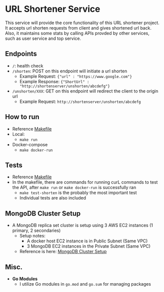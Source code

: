 # URL Shortener Service
This service will provide the core functionality of this URL shortener project. It accepts url shorten requests from client and gives shortened url back. Also, it maintains some stats by calling APIs provded by other services, such as user service and top service. 

## Endpoints
- `/`: health check
- `/shorten`: POST on this endpoint will initiate a url shorten
    - Example Request: `{"url" : "https://www.google.com"}`
    - Example Response: `{"ShortUrl" : "http://shortenserver/unshorten/abcdefg"}`
- `/unshorten/XXX`: GET on this endpoint will redirect the client to the origin url
    - Example Request: `http://shortenserver/unshorten/abcdefg`

## How to run
- Reference [Makefile](./Makefile)
- Local:
    - `make run`
- Docker-compose
    - `make docker-run`

## Tests
- Reference [Makefile](./Makefile)
- In the makefile, there are commands for running curL commands to test the API, after `make run` or `make docker-run` is successfully ran
    - `make test-shorten` is the probably the most important test
    - Individual tests are also included

## MongoDB Cluster Setup
- A MongoDB replica set cluster is setup using 3 AWS EC2 instances (1 primary, 2 secondaries)
    - Setup notes:
        - A docker host EC2 instance is in Public Subnet (Same VPC)
        - 3 MongoDB EC2 instances in the Private Subnet  (Same VPC)
    - Reference is here: [MongoDB Cluster Setup](https://github.com/paulnguyen/cmpe281/blob/master/labs/lab5/aws-mongodb-replica-set.md)

## Misc.
- **Go Modules**
    - I utilize Go modules in `go.mod` and `go.sum` for managing packages